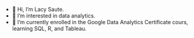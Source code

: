 - 👋 Hi, I’m Lacy Saute.
- 👀 I’m interested in data analytics.
- 🌱 I’m currently enrolled in the Google Data Analytics Certificate cours, learning SQL, R, and Tableau.


<!---
lsaute/lsaute is a ✨ special ✨ repository because its `README.md` (this file) appears on your GitHub profile.
You can click the Preview link to take a look at your changes.
--->
